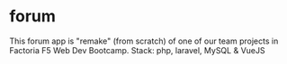 # forum
This forum app is "remake" (from scratch) of one of our team projects in Factoria F5 Web Dev Bootcamp. Stack: php, laravel, MySQL &amp; VueJS
